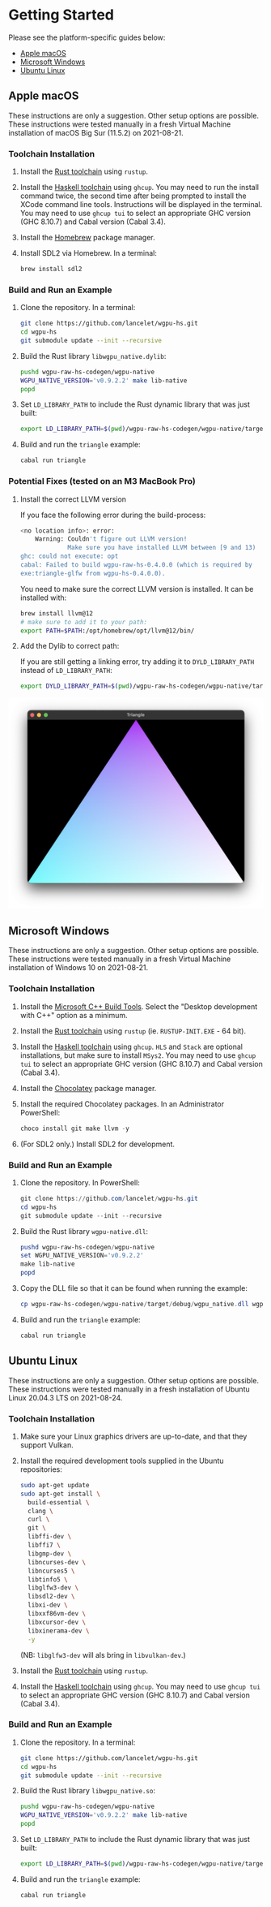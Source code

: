 # Getting Started

Please see the platform-specific guides below:
  - [Apple macOS](#apple-macos)
  - [Microsoft Windows](#microsoft-windows)
  - [Ubuntu Linux](#ubuntu-linux)

## Apple macOS

These instructions are only a suggestion. Other setup options are possible.
These instructions were tested manually in a fresh Virtual Machine installation
of macOS Big Sur (11.5.2) on 2021-08-21.

### Toolchain Installation

  1. Install the
     [Rust toolchain](https://www.rust-lang.org/tools/install) using `rustup`.
     
  1. Install the [Haskell toolchain](https://www.haskell.org/ghcup/) using
     `ghcup`. You may need to run the install command twice, the second time
     after being prompted to install the XCode command line tools. Instructions
     will be displayed in the terminal. You may need to use `ghcup tui` to
     select an appropriate GHC version (GHC 8.10.7) and Cabal version (Cabal 3.4). 

  1. Install the [Homebrew](https://brew.sh/) package manager.

  1. Install SDL2 via Homebrew. In a terminal:

     ```sh
     brew install sdl2 
     ```
     
### Build and Run an Example

  1. Clone the repository. In a terminal:
  
     ```sh
     git clone https://github.com/lancelet/wgpu-hs.git
     cd wgpu-hs
     git submodule update --init --recursive
     ```
     
  1. Build the Rust library `libwgpu_native.dylib`:
  
     ```sh
     pushd wgpu-raw-hs-codegen/wgpu-native
     WGPU_NATIVE_VERSION='v0.9.2.2' make lib-native
     popd
     ```
     
  1. Set `LD_LIBRARY_PATH` to include the Rust dynamic library that was just
     built:
     
     ```sh
     export LD_LIBRARY_PATH=$(pwd)/wgpu-raw-hs-codegen/wgpu-native/target/debug/:$LD_LIBRARY_PATH
     ```
     
  1. Build and run the `triangle` example:
  
     ```sh
     cabal run triangle
     ```

### Potential Fixes (tested on an M3 MacBook Pro)

  1. Install the correct LLVM version

      If you face the following error during the build-process:

      ```sh
      <no location info>: error:
          Warning: Couldn't figure out LLVM version!
                   Make sure you have installed LLVM between [9 and 13)
      ghc: could not execute: opt
      cabal: Failed to build wgpu-raw-hs-0.4.0.0 (which is required by
      exe:triangle-glfw from wgpu-hs-0.4.0.0).
      ```

      You need to make sure the correct LLVM version is installed. It can be installed with:

      ```sh
      brew install llvm@12
      # make sure to add it to your path:
      export PATH=$PATH:/opt/homebrew/opt/llvm@12/bin/
      ```

  1. Add the Dylib to correct path:

        If you are still getting a linking error, try adding it to `DYLD_LIBRARY_PATH` instead of `LD_LIBRARY_PATH`:

        ```sh
        export DYLD_LIBRARY_PATH=$(pwd)/wgpu-raw-hs-codegen/wgpu-native/target/debug/:$DYLD_LIBRARY_PATH
        ```

![triangle demo](triangle-demo.png)

## Microsoft Windows

These instructions are only a suggestion. Other setup options are possible.
These instructions were tested manually in a fresh Virtual Machine installation
of Windows 10 on 2021-08-21.

### Toolchain Installation

  1. Install the 
     [Microsoft C++ Build Tools](https://visualstudio.microsoft.com/visual-cpp-build-tools/).
     Select the "Desktop development with C++" option as a minimum.

  1. Install the [Rust toolchain](https://www.rust-lang.org/tools/install) using
     `rustup` (ie. `RUSTUP-INIT.EXE` - 64 bit).

  1. Install the [Haskell toolchain](https://www.haskell.org/ghcup/) using
     `ghcup`. `HLS` and `Stack` are optional installations, but make sure to
     install `MSys2`. You may need to use `ghcup tui` to select an appropriate
     GHC version (GHC 8.10.7) and Cabal version (Cabal 3.4). 
     
  1. Install the [Chocolatey](https://chocolatey.org/) package manager.

  1. Install the required Chocolatey packages. In an Administrator PowerShell:
  
     ```powershell
     choco install git make llvm -y
     ```
  1. (For SDL2 only.) Install SDL2 for development.
 
### Build and Run an Example

  1. Clone the repository. In PowerShell:
  
     ```powershell
     git clone https://github.com/lancelet/wgpu-hs.git
     cd wgpu-hs
     git submodule update --init --recursive
     ```

  1. Build the Rust library `wgpu-native.dll`:
  
     ```powershell
     pushd wgpu-raw-hs-codegen/wgpu-native
     set WGPU_NATIVE_VERSION='v0.9.2.2'
     make lib-native
     popd
     ```

  1. Copy the DLL file so that it can be found when running the example:
  
     ```powershell
     cp wgpu-raw-hs-codegen/wgpu-native/target/debug/wgpu_native.dll wgpu_native.dll 
     ```
     
  1. Build and run the `triangle` example:
  
     ```powershell
     cabal run triangle 
     ```

## Ubuntu Linux

These instructions are only a suggestion. Other setup options are possible.
These instructions were tested manually in a fresh installation of Ubuntu Linux
20.04.3 LTS on 2021-08-24.

### Toolchain Installation

  1. Make sure your Linux graphics drivers are up-to-date, and that they
     support Vulkan.
     
  1. Install the required development tools supplied in the Ubuntu
     repositories:
     
     ```sh
     sudo apt-get update
     sudo apt-get install \
       build-essential \
       clang \
       curl \
       git \
       libffi-dev \
       libffi7 \
       libgmp-dev \
       libncurses-dev \
       libncurses5 \
       libtinfo5 \
       libglfw3-dev \
       libsdl2-dev \
       libxi-dev \
       libxxf86vm-dev \
       libxcursor-dev \
       libxinerama-dev \
       -y
     ```
     
     (NB: `libglfw3-dev` will als bring in `libvulkan-dev`.)
     
  1. Install the
     [Rust toolchain](https://www.rust-lang.org/tools/install) using `rustup`.

  1. Install the [Haskell toolchain](https://www.haskell.org/ghcup/) using
     `ghcup`. You may need to use `ghcup tui` to select an appropriate GHC
     version (GHC 8.10.7) and Cabal version (Cabal 3.4). 

### Build and Run an Example

  1. Clone the repository. In a terminal:
  
     ```sh
     git clone https://github.com/lancelet/wgpu-hs.git
     cd wgpu-hs
     git submodule update --init --recursive
     ```
     
  1. Build the Rust library `libwgpu_native.so`:
  
     ```sh
     pushd wgpu-raw-hs-codegen/wgpu-native
     WGPU_NATIVE_VERSION='v0.9.2.2' make lib-native
     popd
     ```
     
  1. Set `LD_LIBRARY_PATH` to include the Rust dynamic library that was just
     built:
     
     ```sh
     export LD_LIBRARY_PATH=$(pwd)/wgpu-raw-hs-codegen/wgpu-native/target/debug/:$LD_LIBRARY_PATH
     ```
     
  1. Build and run the `triangle` example:
  
     ```sh
     cabal run triangle
     ```
